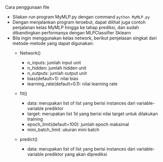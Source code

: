 Cara penggunaan file
- Silakan run program MyMLP.py dengan command `python MyMLP.py`
- Dengan menjalankan program tersebut, dapat dilihat juga contoh penjalanan kelas MyMLP hingga ke tahap prediksi, dan sudah dibandingkan performanya dengan MLPClassifier Sklearn
- Bila ingin menggunakan kelas network, berikut penjelasan singkat dari metode-metode yang dapat digunakan:
  - Network()
    - n_inputs: jumlah input unit 
    - n_hidden: jumlah hidden unit
    - n_outputs: jumlah output unit
    - bias(default=1): nilai bias
    - learning_rate(default=0.1): nilai learning rate
  
  - fit() 
    - data: merupakan list of list yang berisi instances dari variable-variable prediktor
    - target: merupakan list 1d yang berisi nilai target untuk dilakukan training
    - epoch_limit(default=100): jumlah epoch maksimal
    - mini_batch_limit: ukuran mini batch
  
  - predict()
    -  data: merupakan list of list yang berisi instances dari variable-variable prediktor yang akan diprediksi